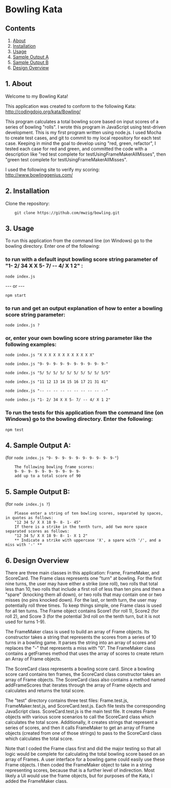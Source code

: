 # Bowling Kata

## Contents
1.  [About](#1-about)
2.  [Installation](#2-installation)
3.  [Usage](#3-usage)
4.  [Sample Output A](#4-sample-output-a)
5.  [Sample Output B](#5-sample-output-b)
6.  [Design Overview](#6-design-overview)

## 1. About
Welcome to my Bowling Kata! 

This application was created to conform to the following Kata: 
http://codingdojo.org/kata/Bowling/

This program calculates a total bowling score based on input scores of a series of bowling "rolls".  I wrote this program in JavaScript using test-driven development.  This is my first program written using node.js.  I used Mocha to create test cases, and git to commit to my local repository for each test case.  Keeping in mind the goal to develop using "red, green, refactor", I tested each case for red and green, and committed the code with a description like "red test complete for testUsingFrameMakerAllMisses", then "green test complete for testUsingFrameMakerAllMisses".

I used the following site to verify my scoring: http://www.bowlinggenius.com/


## 2. Installation
Clone the repository:
```
    git clone https://github.com/mwzig/bowling.git
```


## 3.  Usage

To run this application from the command line (on Windows) go to the bowling directory.  Enter one of the following:

### to run with a default input bowling score string parameter of "1- 2/ 34 X X 5- 7/ -- 4/ X 1 2" :
```
node index.js
```
--- or ---
```
npm start
```

### to run and get an output explanation of how to enter a bowling score string parameter:
```
node index.js ?
```

### or, enter your own bowling score string parameter like the following examples:

```
node index.js "X X X X X X X X X X X X"
```

```
node index.js "9- 9- 9- 9- 9- 9- 9- 9- 9- 9-"
```

```
node index.js "5/ 5/ 5/ 5/ 5/ 5/ 5/ 5/ 5/ 5/5"
```

```
node index.js "11 12 13 14 15 16 17 21 31 41"
```

```
node index.js "-- -- -- -- -- -- -- -- -- --"
```

```
node index.js "1- 2/ 34 X X 5- 7/ -- 4/ X 1 2"
```


### To run the tests for this application from the command line (on Windows) go to the bowling directory.  Enter the following:

`
npm test
`

## 4. Sample Output A: 
(for `node index.js "9- 9- 9- 9- 9- 9- 9- 9- 9- 9-"`)

```
    The following bowling frame scores:
	9- 9- 9- 9- 9- 9- 9- 9- 9- 9-
	add up to a total score of 90
```


## 5. Sample Output B:
(for `node index.js ?`)

```
	Please enter a string of ten bowling scores, separated by spaces, in quotes as follows:
	"12 34 5/ X X 18 9- 8- 1- 45"
	If there is a strike in the tenth turn, add two more space separated scores as follows:
	"12 34 5/ X X 18 9- 8- 1- X 1 2"
	** Indicate a strike with uppercase 'X', a spare with '/', and a miss with '-' **

```


## 6. Design Overview

There are three main classes in this application:   Frame, FrameMaker, and ScoreCard.   The Frame class represents one "turn" at bowling.   For the first nine turns, the user may have either a strike (one roll), two rolls that total less than 10, two rolls that include a first roll of less than ten pins and then a "spare" (knocking them all down), or two rolls that may contain one or two misses (no pins knocked down).  For the last, or tenth turn, the user may potentially roll three times.   To keep things simple, one Frame class is used for all ten turns.  The Frame object contains Score1 (for roll 1), Score2 (for roll 2), and Score 3 (for the potential 3rd roll on the tenth turn, but it is not used for turns 1-9).     

The FrameMaker class is used to build an array of Frame objects.  Its constructor takes a string that represents the scores from a series of 10 turns in a bowling game.  It parses the string into an array of scores and replaces the "-" that represents a miss with "0".  The FrameMaker class contains a getFrames method that uses the array of scores to create return an Array of Frame objects.

The ScoreCard class represents a bowling score card.  Since a bowling score card contains ten frames, the ScoreCard class constructor takes an array of Frame objects.  The ScoreCard class also contains a method named addFrameScores that iterates through the array of Frame objects and calculates and returns the total score.

The "test" directory contains three test files:  Frame.test.js, FrameMaker.test.js, and ScoreCard.test.js.
Each file tests the corresponding JavaScript class.  ScoreCard.test.js is the main test file.  It creates Frame objects with various score scenarios to call the ScoreCard class which calculates the total score.  Additionally, it creates strings that represent a series of scores, and then it calls FrameMaker to get an array of Frame objects 
(created from one of those strings) to pass to the ScoreCard class which calculates the total score. 

Note that I coded the Frame class first and did the major testing so that all logic would be complete for calculating the total bowling score based on an array of Frames.  A user interface for a bowling game could easily use these Frame objects.  I then coded the FrameMaker object to take in a string representing scores, because that is a further level of indirection.   Most likely a UI would use the frame objects, but for purposes of the Kata, I added the FrameMaker class.